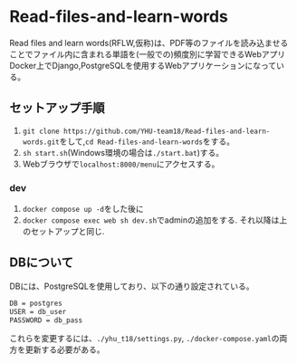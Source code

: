 # Read-files-and-learn-words

Read files and learn words(RFLW,仮称)は、PDF等のファイルを読み込ませることでファイル内に含まれる単語を(一般での)頻度別に学習できるWebアプリ  
Docker上でDjango,PostgreSQLを使用するWebアプリケーションになっている。

## セットアップ手順

1. `git clone https://github.com/YHU-team18/Read-files-and-learn-words.git`をして,`cd Read-files-and-learn-words`をする。
1. `sh start.sh`(Windows環境の場合は`./start.bat`)する。
1. Webブラウザで`localhost:8000/menu`にアクセスする。

### dev

1. `docker compose up -d`をした後に
1. `docker compose exec web sh dev.sh`でadminの追加をする. それ以降は上のセットアップと同じ.

## DBについて

DBには、PostgreSQLを使用しており、以下の通り設定されている。

```txt
DB = postgres
USER = db_user
PASSWORD = db_pass
```

これらを変更するには、`./yhu_t18/settings.py`, `./docker-compose.yaml`の両方を更新する必要がある。
